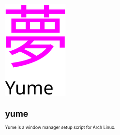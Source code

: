 <img src="yumeLogo.svg" alt="drawing" width="200"/>

# yume
Yume is a window manager setup script for Arch Linux.
